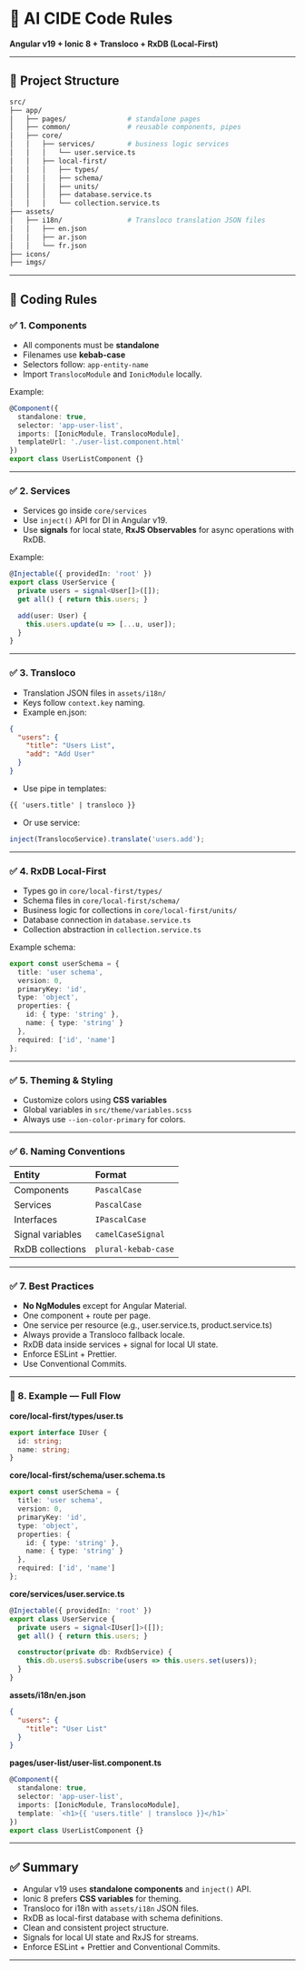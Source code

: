 
# 📘 AI CIDE Code Rules  
**Angular v19 + Ionic 8 + Transloco + RxDB (Local-First)**  

---

## 📁 Project Structure

```bash
src/
├── app/
│   ├── pages/               # standalone pages
│   ├── common/              # reusable components, pipes
│   ├── core/
│   │   ├── services/        # business logic services
│   │   │   └── user.service.ts
│   │   ├── local-first/
│   │   │   ├── types/
│   │   │   ├── schema/
│   │   │   ├── units/
│   │   │   ├── database.service.ts
│   │   │   └── collection.service.ts
├── assets/
│   ├── i18n/                # Transloco translation JSON files
│   │   ├── en.json
│   │   ├── ar.json
│   │   └── fr.json
├── icons/
├── imgs/
```

---

## 📌 Coding Rules

### ✅ 1. Components
- All components must be **standalone**
- Filenames use **kebab-case**
- Selectors follow: `app-entity-name`
- Import `TranslocoModule` and `IonicModule` locally.

Example:
```ts
@Component({
  standalone: true,
  selector: 'app-user-list',
  imports: [IonicModule, TranslocoModule],
  templateUrl: './user-list.component.html'
})
export class UserListComponent {}
```

---

### ✅ 2. Services  
- Services go inside `core/services`
- Use `inject()` API for DI in Angular v19.
- Use **signals** for local state, **RxJS Observables** for async operations with RxDB.

Example:
```ts
@Injectable({ providedIn: 'root' })
export class UserService {
  private users = signal<User[]>([]);
  get all() { return this.users; }

  add(user: User) {
    this.users.update(u => [...u, user]);
  }
}
```

---

### ✅ 3. Transloco
- Translation JSON files in `assets/i18n/`
- Keys follow `context.key` naming.
- Example en.json:
```json
{
  "users": {
    "title": "Users List",
    "add": "Add User"
  }
}
```
- Use pipe in templates:
```html
{{ 'users.title' | transloco }}
```
- Or use service:
```ts
inject(TranslocoService).translate('users.add');
```

---

### ✅ 4. RxDB Local-First
- Types go in `core/local-first/types/`
- Schema files in `core/local-first/schema/`
- Business logic for collections in `core/local-first/units/`
- Database connection in `database.service.ts`
- Collection abstraction in `collection.service.ts`

Example schema:
```ts
export const userSchema = {
  title: 'user schema',
  version: 0,
  primaryKey: 'id',
  type: 'object',
  properties: {
    id: { type: 'string' },
    name: { type: 'string' }
  },
  required: ['id', 'name']
};
```

---

### ✅ 5. Theming & Styling
- Customize colors using **CSS variables**
- Global variables in `src/theme/variables.scss`
- Always use `--ion-color-primary` for colors.

---

### ✅ 6. Naming Conventions

| Entity             | Format                |
|:------------------|:---------------------|
| Components         | `PascalCase`          |
| Services           | `PascalCase`          |
| Interfaces         | `IPascalCase`         |
| Signal variables   | `camelCaseSignal`     |
| RxDB collections   | `plural-kebab-case`   |

---

### ✅ 7. Best Practices
- **No NgModules** except for Angular Material.
- One component + route per page.
- One service per resource (e.g., user.service.ts, product.service.ts)
- Always provide a Transloco fallback locale.
- RxDB data inside services + signal for local UI state.
- Enforce ESLint + Prettier.
- Use Conventional Commits.

---

### 📌 8. Example — Full Flow  

**core/local-first/types/user.ts**
```ts
export interface IUser {
  id: string;
  name: string;
}
```

**core/local-first/schema/user.schema.ts**
```ts
export const userSchema = {
  title: 'user schema',
  version: 0,
  primaryKey: 'id',
  type: 'object',
  properties: {
    id: { type: 'string' },
    name: { type: 'string' }
  },
  required: ['id', 'name']
};
```

**core/services/user.service.ts**
```ts
@Injectable({ providedIn: 'root' })
export class UserService {
  private users = signal<IUser[]>([]);
  get all() { return this.users; }

  constructor(private db: RxdbService) {
    this.db.users$.subscribe(users => this.users.set(users));
  }
}
```

**assets/i18n/en.json**
```json
{
  "users": {
    "title": "User List"
  }
}
```

**pages/user-list/user-list.component.ts**
```ts
@Component({
  standalone: true,
  selector: 'app-user-list',
  imports: [IonicModule, TranslocoModule],
  template: `<h1>{{ 'users.title' | transloco }}</h1>`
})
export class UserListComponent {}
```

---

## ✅ Summary

- Angular v19 uses **standalone components** and `inject()` API.
- Ionic 8 prefers **CSS variables** for theming.
- Transloco for i18n with `assets/i18n` JSON files.
- RxDB as local-first database with schema definitions.
- Clean and consistent project structure.
- Signals for local UI state and RxJS for streams.
- Enforce ESLint + Prettier and Conventional Commits.

---

